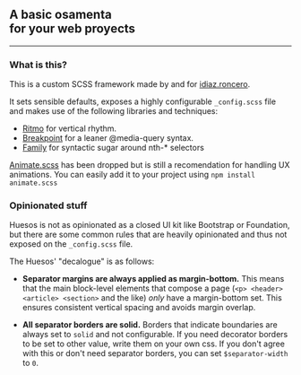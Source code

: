 ## A basic osamenta <br/> for your web proyects

<hr/>

<section>

### What is this?

This is a custom SCSS framework made by and for [idiaz.roncero](http://idiazroncero.com).

It sets sensible defaults, exposes a highly configurable `_config.scss` file and makes use of the following libraries and techniques:

- [Ritmo](https://github.com/marzeelabs/ritmo) for vertical rhythm.
- [Breakpoint](http://breakpoint-sass.com/) for a leaner @media-query syntax.
- [Family](https://lukyvj.github.io/family.scss/) for syntactic sugar around nth-* selectors

[Animate.scss](https://github.com/geoffgraham/animate.scss) has been dropped but is still a recomendation for handling UX animations. You can easily add it to your project using `npm install animate.scss`

</section>

<section>

### Opinionated stuff

Huesos is not as opinionated as a closed UI kit like Bootstrap or Foundation, but there are some common rules that are heavily opinionated and thus not exposed on the `_config.scss` file.

The Huesos' "decalogue" is as follows:

- __Separator margins are always applied as margin-bottom.__ This means that the main block-level elements that compose a page (`<p> <header> <article> <section>` and the like) *only* have a margin-bottom set. This ensures consistent vertical spacing and avoids margin overlap.

- __All separator borders are solid.__ Borders that indicate boundaries are always set to `solid` and not configurable. If you need decorator borders to be set to other value, write them on your own css. If you don't agree with this or don't need separator borders, you can set `$separator-width` to `0`.

</section>


